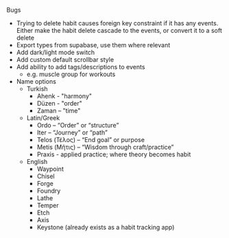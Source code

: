 Bugs
- Trying to delete habit causes foreign key constraint if it has any events. Either make the habit delete cascade to the events, or convert it to a soft delete
- Export types from supabase, use them where relevant
- Add dark/light mode switch
- Add custom default scrollbar style
- Add ability to add tags/descriptions to events
  - e.g. muscle group for workouts
- Name options
  - Turkish
    - Ahenk - "harmony"
    - Düzen - "order"
    - Zaman – "time"
  - Latin/Greek
    - Ordo – “Order” or “structure”
    - Iter – “Journey” or “path”
    - Telos (Τέλος) – “End goal” or purpose
    - Metis (Μῆτις) – “Wisdom through craft/practice”
    - Praxis - applied practice; where theory becomes habit
  - English
    - Waypoint
    - Chisel
    - Forge
    - Foundry
    - Lathe
    - Temper
    - Etch
    - Axis
    - Keystone (already exists as a habit tracking app)
